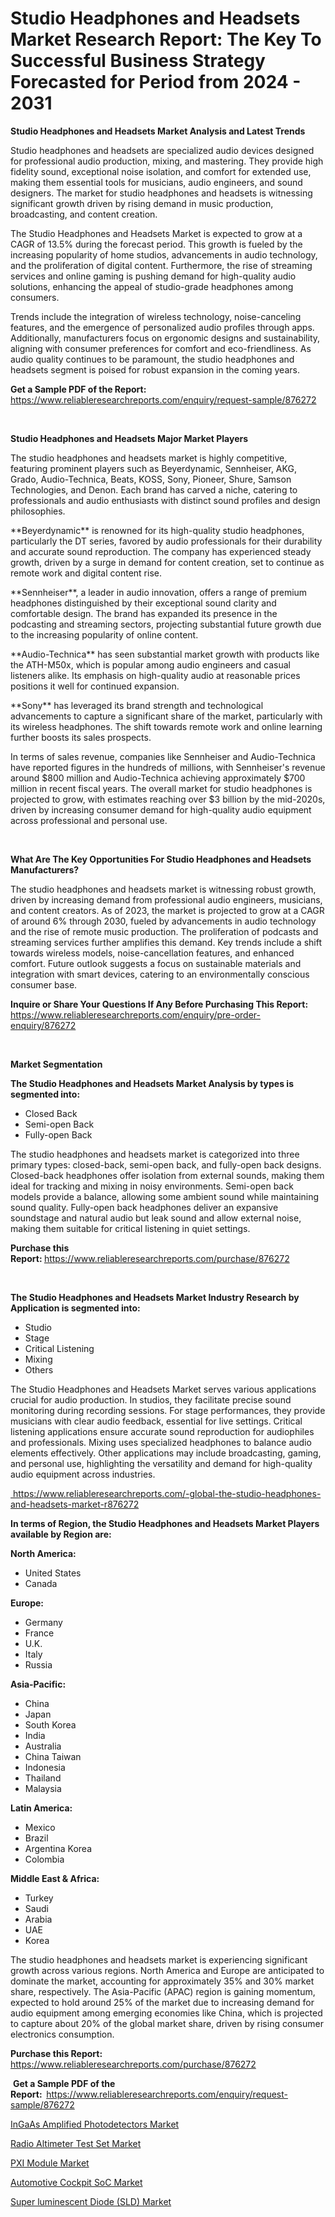 <p><h1>Studio Headphones and Headsets Market Research Report: The Key To Successful Business Strategy Forecasted for Period from 2024 - 2031</h1></p><p><strong>Studio Headphones and Headsets Market Analysis and Latest Trends</strong></p>
<p><p>Studio headphones and headsets are specialized audio devices designed for professional audio production, mixing, and mastering. They provide high fidelity sound, exceptional noise isolation, and comfort for extended use, making them essential tools for musicians, audio engineers, and sound designers. The market for studio headphones and headsets is witnessing significant growth driven by rising demand in music production, broadcasting, and content creation.</p><p>The Studio Headphones and Headsets Market is expected to grow at a CAGR of 13.5% during the forecast period. This growth is fueled by the increasing popularity of home studios, advancements in audio technology, and the proliferation of digital content. Furthermore, the rise of streaming services and online gaming is pushing demand for high-quality audio solutions, enhancing the appeal of studio-grade headphones among consumers. </p><p>Trends include the integration of wireless technology, noise-canceling features, and the emergence of personalized audio profiles through apps. Additionally, manufacturers focus on ergonomic designs and sustainability, aligning with consumer preferences for comfort and eco-friendliness. As audio quality continues to be paramount, the studio headphones and headsets segment is poised for robust expansion in the coming years.</p></p>
<p><strong>Get a Sample PDF of the Report:&nbsp;</strong> <a href="https://www.reliableresearchreports.com/enquiry/request-sample/876272?utm_campaign=4&utm_medium=2&utm_source=Github&utm_content=ia&utm_term=11102024&utm_id=studio-headphones-and-headsets">https://www.reliableresearchreports.com/enquiry/request-sample/876272</a></p>
<p>&nbsp;</p>
<p><strong>Studio Headphones and Headsets Major Market Players</strong></p>
<p><p>The studio headphones and headsets market is highly competitive, featuring prominent players such as Beyerdynamic, Sennheiser, AKG, Grado, Audio-Technica, Beats, KOSS, Sony, Pioneer, Shure, Samson Technologies, and Denon. Each brand has carved a niche, catering to professionals and audio enthusiasts with distinct sound profiles and design philosophies.</p><p>**Beyerdynamic** is renowned for its high-quality studio headphones, particularly the DT series, favored by audio professionals for their durability and accurate sound reproduction. The company has experienced steady growth, driven by a surge in demand for content creation, set to continue as remote work and digital content rise.</p><p>**Sennheiser**, a leader in audio innovation, offers a range of premium headphones distinguished by their exceptional sound clarity and comfortable design. The brand has expanded its presence in the podcasting and streaming sectors, projecting substantial future growth due to the increasing popularity of online content.</p><p>**Audio-Technica** has seen substantial market growth with products like the ATH-M50x, which is popular among audio engineers and casual listeners alike. Its emphasis on high-quality audio at reasonable prices positions it well for continued expansion.</p><p>**Sony** has leveraged its brand strength and technological advancements to capture a significant share of the market, particularly with its wireless headphones. The shift towards remote work and online learning further boosts its sales prospects.</p><p>In terms of sales revenue, companies like Sennheiser and Audio-Technica have reported figures in the hundreds of millions, with Sennheiser's revenue around $800 million and Audio-Technica achieving approximately $700 million in recent fiscal years. The overall market for studio headphones is projected to grow, with estimates reaching over $3 billion by the mid-2020s, driven by increasing consumer demand for high-quality audio equipment across professional and personal use.</p></p>
<p>&nbsp;</p>
<p><strong>What Are The Key Opportunities For Studio Headphones and Headsets Manufacturers?</strong></p>
<p><p>The studio headphones and headsets market is witnessing robust growth, driven by increasing demand from professional audio engineers, musicians, and content creators. As of 2023, the market is projected to grow at a CAGR of around 6% through 2030, fueled by advancements in audio technology and the rise of remote music production. The proliferation of podcasts and streaming services further amplifies this demand. Key trends include a shift towards wireless models, noise-cancellation features, and enhanced comfort. Future outlook suggests a focus on sustainable materials and integration with smart devices, catering to an environmentally conscious consumer base.</p></p>
<p><strong>Inquire or Share Your Questions If Any Before Purchasing This Report:</strong> <a href="https://www.reliableresearchreports.com/enquiry/pre-order-enquiry/876272?utm_campaign=4&utm_medium=2&utm_source=Github&utm_content=ia&utm_term=11102024&utm_id=studio-headphones-and-headsets">https://www.reliableresearchreports.com/enquiry/pre-order-enquiry/876272</a></p>
<p>&nbsp;</p>
<p><strong>Market Segmentation</strong></p>
<p><strong>The Studio Headphones and Headsets Market Analysis by types is segmented into:</strong></p>
<p><ul><li>Closed Back</li><li>Semi-open Back</li><li>Fully-open Back</li></ul></p>
<p><p>The studio headphones and headsets market is categorized into three primary types: closed-back, semi-open back, and fully-open back designs. Closed-back headphones offer isolation from external sounds, making them ideal for tracking and mixing in noisy environments. Semi-open back models provide a balance, allowing some ambient sound while maintaining sound quality. Fully-open back headphones deliver an expansive soundstage and natural audio but leak sound and allow external noise, making them suitable for critical listening in quiet settings.</p></p>
<p><strong>Purchase this Report:&nbsp;</strong><a href="https://www.reliableresearchreports.com/purchase/876272?utm_campaign=4&utm_medium=2&utm_source=Github&utm_content=ia&utm_term=11102024&utm_id=studio-headphones-and-headsets">https://www.reliableresearchreports.com/purchase/876272</a></p>
<p>&nbsp;</p>
<p><strong>The Studio Headphones and Headsets Market Industry Research by Application is segmented into:</strong></p>
<p><ul><li>Studio</li><li>Stage</li><li>Critical Listening</li><li>Mixing</li><li>Others</li></ul></p>
<p><p>The Studio Headphones and Headsets Market serves various applications crucial for audio production. In studios, they facilitate precise sound monitoring during recording sessions. For stage performances, they provide musicians with clear audio feedback, essential for live settings. Critical listening applications ensure accurate sound reproduction for audiophiles and professionals. Mixing uses specialized headphones to balance audio elements effectively. Other applications may include broadcasting, gaming, and personal use, highlighting the versatility and demand for high-quality audio equipment across industries.</p></p>
<p><a href="https://www.reliableresearchreports.com/-global-the-studio-headphones-and-headsets-market-r876272?utm_campaign=4&utm_medium=2&utm_source=Github&utm_content=ia&utm_term=11102024&utm_id=studio-headphones-and-headsets">&nbsp;https://www.reliableresearchreports.com/-global-the-studio-headphones-and-headsets-market-r876272</a></p>
<p><strong>In terms of Region, the Studio Headphones and Headsets Market Players available by Region are:</strong></p>
<p>
    <p> <strong> North America: </strong>
        <ul>
            <li>United States</li>
            <li>Canada</li>
        </ul>
        </p> 
    <p> <strong> Europe: </strong>
        <ul>
            <li>Germany</li>
            <li>France</li>
            <li>U.K.</li>
            <li>Italy</li>
            <li>Russia</li>
        </ul>
        </p> 
    <p> <strong> Asia-Pacific: </strong>
        <ul>
            <li>China</li>
            <li>Japan</li>
            <li>South Korea</li>
            <li>India</li>
            <li>Australia</li>
            <li>China Taiwan</li>
            <li>Indonesia</li>
            <li>Thailand</li>
            <li>Malaysia</li>
        </ul>
        </p> 
    <p> <strong> Latin America: </strong>
        <ul>
            <li>Mexico</li>
            <li>Brazil</li>
            <li>Argentina Korea</li>
            <li>Colombia</li>
        </ul>
        </p> 
    <p> <strong> Middle East & Africa: </strong>
        <ul>
            <li>Turkey</li>
            <li>Saudi</li>
            <li>Arabia</li>
            <li>UAE</li>
            <li>Korea</li>
        </ul>
    </p>
    </p>
<p><p>The studio headphones and headsets market is experiencing significant growth across various regions. North America and Europe are anticipated to dominate the market, accounting for approximately 35% and 30% market share, respectively. The Asia-Pacific (APAC) region is gaining momentum, expected to hold around 25% of the market due to increasing demand for audio equipment among emerging economies like China, which is projected to capture about 20% of the global market share, driven by rising consumer electronics consumption.</p></p>
<p><strong>Purchase this Report: </strong><a href="https://www.reliableresearchreports.com/purchase/876272?utm_campaign=4&utm_medium=2&utm_source=Github&utm_content=ia&utm_term=11102024&utm_id=studio-headphones-and-headsets">https://www.reliableresearchreports.com/purchase/876272</a></p>
<p>&nbsp;<strong>Get a Sample PDF of the Report:&nbsp;&nbsp;</strong><a href="https://www.reliableresearchreports.com/enquiry/request-sample/876272?utm_campaign=4&utm_medium=2&utm_source=Github&utm_content=ia&utm_term=11102024&utm_id=studio-headphones-and-headsets">https://www.reliableresearchreports.com/enquiry/request-sample/876272</a></p>
<p><strong></strong></p>
<p><p><a href="https://www.linkedin.com/pulse/insights-ingaas-amplified-photodetectors-market-players-vjage?utm_campaign=4&utm_medium=2&utm_source=Github&utm_content=ia&utm_term=11102024&utm_id=studio-headphones-and-headsets">InGaAs Amplified Photodetectors Market</a></p><p><a href="https://issuu.com/reportprime-2/docs/radio-altimeter-test-set-market-siz_baee07a852fc5a?utm_campaign=4&utm_medium=2&utm_source=Github&utm_content=ia&utm_term=11102024&utm_id=studio-headphones-and-headsets">Radio Altimeter Test Set Market</a></p><p><a href="https://issuu.com/reportprime-2/docs/pxi-module-market-size-2030.pptx_0f544572d25bb2?utm_campaign=4&utm_medium=2&utm_source=Github&utm_content=ia&utm_term=11102024&utm_id=studio-headphones-and-headsets">PXI Module Market</a></p><p><a href="https://www.linkedin.com/pulse/emerging-trends-automotive-cockpit-soc-market-global-outlook-ovxvf?utm_campaign=4&utm_medium=2&utm_source=Github&utm_content=ia&utm_term=11102024&utm_id=studio-headphones-and-headsets">Automotive Cockpit SoC Market</a></p><p><a href="https://www.linkedin.com/pulse/global-super-luminescent-diode-sld-market-focus-application-end-use-hwobc?utm_campaign=4&utm_medium=2&utm_source=Github&utm_content=ia&utm_term=11102024&utm_id=studio-headphones-and-headsets">Super luminescent Diode (SLD) Market</a></p></p>